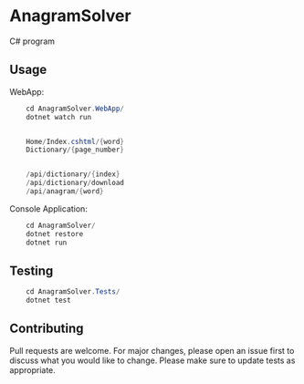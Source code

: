 # AnagramSolver

C# program

## Usage

WebApp:
```C#
    cd AnagramSolver.WebApp/
    dotnet watch run


    Home/Index.cshtml/{word}
    Dictionary/{page_number}


    /api/dictionary/{index}
    /api/dictionary/download
    /api/anagram/{word}
```


Console Application:
```C#
    cd AnagramSolver/
    dotnet restore
    dotnet run
```

## Testing
```C#
    cd AnagramSolver.Tests/
    dotnet test
```

## Contributing
Pull requests are welcome. For major changes, please open an issue first to discuss what you would like to change.
Please make sure to update tests as appropriate.
